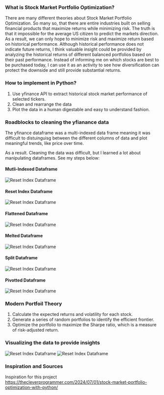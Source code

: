 ### What is Stock Market Portfolio Optimization?

There are many different theories about Stock Market Portfolio Optimization. So many so, that there are entire industries built on selling financial products that maximize returns while minimizing risk. 
The truth is that it impossible for the average US citizen to predict the markets direction. As a result, we can only hope to minimize risk and maximize return based on historical performance. Although historical performance does not indicate future returns, I think valuable insight could be provided by analyzing the historical returns of different balanced portfolios based on their past performance. Instead of informing me on which stocks are best to be purchased today, I can use it as an activity to see how diversification can protect the downside and still provide substantial returns. 


### How to implement in Python?

1. Use yfinance API to extract historical stock market performance of selected tickers.
2. Clean and rearrange the data
3. Plot the data in a human digestable and easy to understand fashion. 

### Roadblocks to cleaning the yfianance data

The yfinance dataframe was a multi-indexed data frame meaning it was difficult to distuinguisg between the different columns of data and plot meaningful trends, like price over time.

As a result.
Cleaning the data was difficult, but I learned a lot about manipulating dataframes. See my steps below: 

#### Mutli-Indexed Dataframe

<picture>
    <source media="(prefers-color-scheme: dark)" srcset="https://github.com/danielsbrown3/Pictures/blob/440544d94cbb2d7b2289f347860febcfcadd0c25/Original_DF.jpg">
    <img alt="Reset Index Dataframe" src="https://github.com/danielsbrown3/Pictures/blob/440544d94cbb2d7b2289f347860febcfcadd0c25/Original_DF.jpg">
</picture>

#### Reset Index Dataframe

<picture>
    <source media="(prefers-color-scheme: dark)" srcset="https://github.com/danielsbrown3/Pictures/blob/440544d94cbb2d7b2289f347860febcfcadd0c25/Reset_DF.jpg">
    <img alt="Reset Index Dataframe" src="https://github.com/danielsbrown3/Pictures/blob/440544d94cbb2d7b2289f347860febcfcadd0c25/Reset_DF.jpg">
</picture>

#### Flattened Dataframe

<picture>
    <source media="(prefers-color-scheme: dark)" srcset="https://github.com/danielsbrown3/Pictures/blob/440544d94cbb2d7b2289f347860febcfcadd0c25/Flattened_DF.jpg">
    <img alt="Reset Index Dataframe" src="https://github.com/danielsbrown3/Pictures/blob/440544d94cbb2d7b2289f347860febcfcadd0c25/Flattened_DF.jpg">
</picture>


#### Melted Dataframe

<picture>
    <source media="(prefers-color-scheme: dark)" srcset="https://github.com/danielsbrown3/Pictures/blob/440544d94cbb2d7b2289f347860febcfcadd0c25/Melted_DF.jpg">
    <img alt="Reset Index Dataframe" src="https://github.com/danielsbrown3/Pictures/blob/440544d94cbb2d7b2289f347860febcfcadd0c25/Melted_DF.jpg">
</picture>



#### Split Dataframe

<picture>
    <source media="(prefers-color-scheme: dark)" srcset="https://github.com/danielsbrown3/Pictures/blob/440544d94cbb2d7b2289f347860febcfcadd0c25/Split_DF.jpg">
    <img alt="Reset Index Dataframe" src="https://github.com/danielsbrown3/Pictures/blob/440544d94cbb2d7b2289f347860febcfcadd0c25/Split_DF.jpg">
</picture>



#### Pivotted Dataframe

<picture>
    <source media="(prefers-color-scheme: dark)" srcset="https://github.com/danielsbrown3/Pictures/blob/440544d94cbb2d7b2289f347860febcfcadd0c25/Pivotted_DF.jpg">
    <img alt="Reset Index Dataframe" src="https://github.com/danielsbrown3/Pictures/blob/440544d94cbb2d7b2289f347860febcfcadd0c25/Pivotted_DF.jpg">
</picture>


### Modern Portfoil Theory

1. Calculate the expected returns and volatility for each stock.
2. Generate a series of random portfolios to identify the efficient frontier.
3. Optimize the portfolio to maximize the Sharpe ratio, which is a measure of risk-adjusted return.
    
### Visualizing the data to provide insights
<picture>
    <source media="(prefers-color-scheme: dark)" srcset="https://github.com/danielsbrown3/Pictures/blob/main/Top_Market_Cap_Portfolio.jpg">
    <img alt="Reset Index Dataframe" src="https://github.com/danielsbrown3/Pictures/blob/main/Top_Market_Cap_Portfolio.jpg">
</picture>

<picture>
    <source media="(prefers-color-scheme: dark)" srcset="https://github.com/danielsbrown3/Pictures/blob/main/Index_Portfolio.jpg">
    <img alt="Reset Index Dataframe" src="https://github.com/danielsbrown3/Pictures/blob/main/Index_Portfolio.jpg">
</picture>


### Inspiration and Sources
Inspiration for this project 
https://thecleverprogrammer.com/2024/07/01/stock-market-portfolio-optimization-with-python/ 
